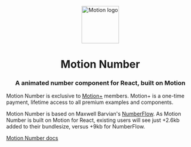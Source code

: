 <p align="center">
  <img width="100" height="100" alt="Motion logo" src="https://user-images.githubusercontent.com/7850794/164965523-3eced4c4-6020-467e-acde-f11b7900ad62.png" alt="Motion Icon" />
</p>
<h1 align="center">Motion Number</h1>
<h3 align="center">
  A animated number component for React, built on Motion
</h3>

Motion Number is exclusive to [Motion+](https://motion.dev/plus) members. Motion+ is a one-time payment, lifetime access to all premium examples and components.

Motion Number is based on Maxwell Barvian's [NumberFlow](https://number-flow.barvian.me/). As Motion Number is built on Motion for React, existing users will see just +2.6kb added to their bundlesize, versus +9kb for NumberFlow.

[Motion Number docs](https://motion.dev/docs/react-number)

